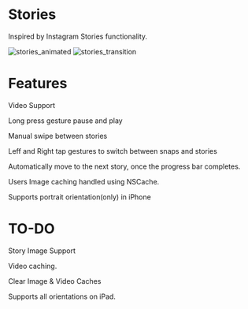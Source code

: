 # Stories
Inspired by Instagram Stories functionality.


![stories_animated](https://user-images.githubusercontent.com/4942793/175901074-358a5c46-8f0f-4e97-a026-cfab27bb640a.gif)
![stories_transition](https://user-images.githubusercontent.com/4942793/175901095-243ee1a4-bbd7-41d2-99d1-1ee4b885d915.gif)

# Features

Video Support

Long press gesture pause and play

Manual swipe between stories

Leff and Right tap gestures to switch between snaps and stories

Automatically move to the next story, once the progress bar completes.

Users Image caching handled using NSCache.

Supports portrait orientation(only) in iPhone

# TO-DO

Story Image Support

Video caching.

Clear Image & Video Caches

Supports all orientations on iPad.

